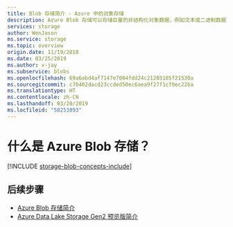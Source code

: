 ```yaml
---
title: Blob 存储简介 - Azure 中的对象存储
description: Azure Blob 存储可以存储巨量的非结构化对象数据，例如文本或二进制数据。 Blob 存储还支持 Azure Data Lake Storage Gen2 进行大数据分析。
services: storage
author: WenJason
ms.service: storage
ms.topic: overview
origin.date: 11/19/2018
ms.date: 03/25/2019
ms.author: v-jay
ms.subservice: blobs
ms.openlocfilehash: 69a6abd4af7147e7004fdd24c21203185f21530a
ms.sourcegitcommit: c70402dacd23ccded50ec6aea9f27f1cf0ec22ba
ms.translationtype: HT
ms.contentlocale: zh-CN
ms.lasthandoff: 03/20/2019
ms.locfileid: "58253893"
---
```

# <a name="what-is-azure-blob-storage"></a>什么是 Azure Blob 存储？ 

[!INCLUDE [storage-blob-concepts-include](../../../includes/storage-blob-concepts-include.md)]

## <a name="next-steps"></a>后续步骤

- [Azure Blob 存储简介](storage-blobs-introduction.md)
- [Azure Data Lake Storage Gen2 预览版简介](../blobs/data-lake-storage-introduction.md)
